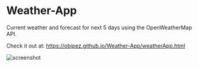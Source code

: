 # Weather-App
Current weather and forecast for next 5 days using the OpenWeatherMap API.

Check it out at: 
      https://obipez.github.io/Weather-App/weatherApp.html



![screenshot](https://github.com/obipez/Weather-App/blob/master/Weather%20App.png)
